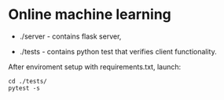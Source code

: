 # Online machine learning 

*  ./server - contains flask server,

* ./tests - contains python test that verifies client functionality.

After enviroment setup with requirements.txt, launch:

    cd ./tests/ 
    pytest -s
